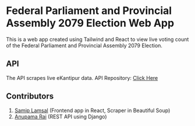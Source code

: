 # Federal Parliament and Provincial Assembly 2079 Election Web App

This is a web app created using Tailwind and React to view live voting count of the Federal Parliament and Provincial Assembly 2079 Election.

## API

The API scrapes live eKantipur data.
API Repository: [Click Here](https://github.com/Anupamaraie/Api-Election)

## Contributors

1. [Samip Lamsal](https://github.com/lamsalsamip1) (Frontend app in React, Scraper in Beautiful Soup)
2. [Anupama Rai](https://github.com/Anupamaraie) (REST API using Django)
